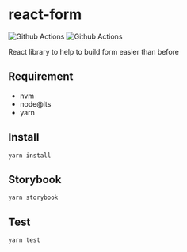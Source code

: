 # react-form

![Github Actions](https://github.com/seonghyeonkimm/react-form/workflows/chromatic/badge.svg)
![Github Actions](https://github.com/seonghyeonkimm/react-form/workflows/production/badge.svg)
<!-- ![Codecov](https://img.shields.io/codecov/c/github/seonghyeonkimm/react-form) -->

React library to help to build form easier than before

## Requirement

- nvm
- node@lts
- yarn

## Install

```shellscript
yarn install
```

## Storybook

```shellscript
yarn storybook
```

## Test

```shellscript
yarn test
```
